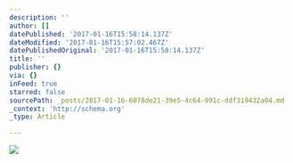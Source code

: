 ```yaml
---
description: ''
author: []
datePublished: '2017-01-16T15:58:14.137Z'
dateModified: '2017-01-16T15:57:02.467Z'
datePublishedOriginal: '2017-01-16T15:58:14.137Z'
title: ''
publisher: {}
via: {}
inFeed: true
starred: false
sourcePath: _posts/2017-01-16-6078de21-39e5-4c64-991c-ddf319432a04.md
_context: 'http://schema.org'
_type: Article

---
```

![](https://the-grid-user-content.s3-us-west-2.amazonaws.com/1bdf8c73-5cd0-4b5e-b5fe-c63645764aba.jpg)